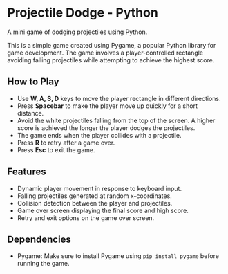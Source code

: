 # Projectile Dodge - Python
A mini game of dodging projectiles using Python.

This is a simple game created using Pygame, a popular Python library for game development. The game involves a player-controlled rectangle avoiding falling projectiles while attempting to achieve the highest score.

## How to Play

- Use **W, A, S, D** keys to move the player rectangle in different directions.
- Press **Spacebar** to make the player move up quickly for a short distance.
- Avoid the white projectiles falling from the top of the screen. A higher score is achieved the longer the player dodges the projectiles.
- The game ends when the player collides with a projectile.
- Press **R** to retry after a game over.
- Press **Esc** to exit the game.

## Features

- Dynamic player movement in response to keyboard input.
- Falling projectiles generated at random x-coordinates.
- Collision detection between the player and projectiles.
- Game over screen displaying the final score and high score.
- Retry and exit options on the game over screen.

## Dependencies

- Pygame: Make sure to install Pygame using ```pip install pygame``` before running the game.


